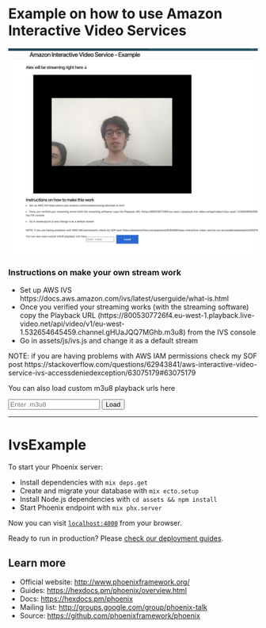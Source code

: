 # Example on how to use Amazon Interactive Video Services

![](https://raw.githubusercontent.com/SolbiatiAlessandro/AWS-IVS-example/master/Screenshot%202020-07-24%20at%2017.18.12.png)

<h3>Instructions on make your own stream work</h3>
   <ul>
     <li>Set up AWS IVS https://docs.aws.amazon.com/ivs/latest/userguide/what-is.html</li>
     <li>Once you verified your streaming works (with the streaming software) copy the Playback URL (https://8005307726f4.eu-west-1.playback.live-video.net/api/video/v1/eu-west-1.532654645459.channel.gHUaJQQ7MGhb.m3u8) from the IVS console</li>
     <li>Go in assets/js/ivs.js and change it as a default stream</li>
   </ul>
   <p>NOTE: if you are having problems with AWS IAM permissions check my SOF post https://stackoverflow.com/questions/62943841/aws-interactive-video-service-ivs-accessdeniedexception/63075179#63075179</p>
   <p>You can also load custom m3u8 playback urls here</p>
        <form class="src-container-direct">
            <input class="src-input" placeholder="Enter .m3u8" />
            <button class="src-submit" type="submit">Load</button>
        </form>


 ---- 
# IvsExample

To start your Phoenix server:

  * Install dependencies with `mix deps.get`
  * Create and migrate your database with `mix ecto.setup`
  * Install Node.js dependencies with `cd assets && npm install`
  * Start Phoenix endpoint with `mix phx.server`

Now you can visit [`localhost:4000`](http://localhost:4000) from your browser.

Ready to run in production? Please [check our deployment guides](https://hexdocs.pm/phoenix/deployment.html).

## Learn more

  * Official website: http://www.phoenixframework.org/
  * Guides: https://hexdocs.pm/phoenix/overview.html
  * Docs: https://hexdocs.pm/phoenix
  * Mailing list: http://groups.google.com/group/phoenix-talk
  * Source: https://github.com/phoenixframework/phoenix
